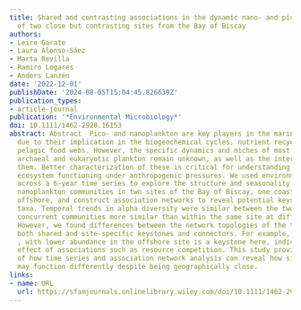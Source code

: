 ```yaml
---
title: Shared and contrasting associations in the dynamic nano‐ and picoplankton communities
  of two close but contrasting sites from the Bay of Biscay
authors:
- Leire Garate
- Laura Alonso‐Sáez
- Marta Revilla
- Ramiro Logares
- Anders Lanzén
date: '2022-12-01'
publishDate: '2024-08-05T15:04:45.826639Z'
publication_types:
- article-journal
publication: '*Environmental Microbiology*'
doi: 10.1111/1462-2920.16153
abstract: Abstract  Pico‐ and nanoplankton are key players in the marine ecosystems
  due to their implication in the biogeochemical cycles, nutrient recycling and the
  pelagic food webs. However, the specific dynamics and niches of most bacterial,
  archaeal and eukaryotic plankton remain unknown, as well as the interactions between
  them. Better characterization of these is critical for understanding and predicting
  ecosystem functioning under anthropogenic pressures. We used environmental DNA metabarcoding
  across a 6‐year time series to explore the structure and seasonality of pico‐ and
  nanoplankton communities in two sites of the Bay of Biscay, one coastal and one
  offshore, and construct association networks to reveal potential keystone and connector
  taxa. Temporal trends in alpha diversity were similar between the two sites, and
  concurrent communities more similar than within the same site at different times.
  However, we found differences between the network topologies of the two sites, with
  both shared and site‐specific keystones and connectors. For example, Micromonas
  , with lower abundance in the offshore site is a keystone here, indicating a stronger
  effect of associations such as resource competition. This study provides an example
  of how time series and association network analysis can reveal how similar communities
  may function differently despite being geographically close.
links:
- name: URL
  url: https://sfamjournals.onlinelibrary.wiley.com/doi/10.1111/1462-2920.16153
---
```

